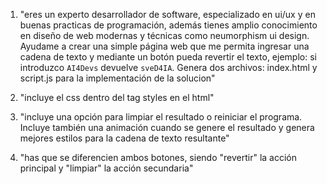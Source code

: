 1. "eres un experto desarrollador de software, especializado en ui/ux y en buenas practicas de programación, además tienes amplio conocimiento en diseño de web modernas y técnicas como neumorphism ui design. Ayudame a crear una simple página web que me permita ingresar una cadena de texto y mediante un botón pueda revertir el texto, ejemplo: si introduzco `AI4Devs` devuelve `sveD4IA`.  Genera dos archivos: index.html y script.js para la implementación de la solucion"

2. "incluye el css dentro del tag styles en el html"

3. "incluye una opción para limpiar el resultado o reiniciar el programa. Incluye también una animación cuando se genere el resultado y genera mejores estilos para la cadena de texto resultante"

4. "has que se diferencien ambos botones, siendo "revertir" la acción principal y "limpiar" la acción secundaria"